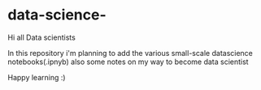 # data-science-
Hi all Data scientists

In this repository i'm planning to add the various small-scale datascience notebooks(.ipnyb)
also some notes on my way to become data scientist

Happy learning :)

